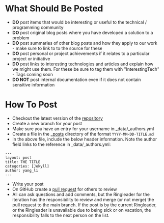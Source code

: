 What Should Be Posted
=====================
* **DO** post items that would be interesting or useful to the technical / programming community
* **DO** post original blog posts where you have developed a solution to a problem
* **DO** post summaries of other blog posts and how they apply to our work - make sure to link to to the source for these
* **DO** post personal or project achievements if it relates to a particular project or initiative
* **DO** post links to interesting technologies and articles and explain how we might use them. For these be sure to tag them with "InterestingTech" - Tags coming soon
* **DO NOT** post internal documentation even if it does not contain sensitive information


How To Post
===========
* Checkout the latest version of the [repository](https://github.com/emory-libraries/emory-libraries.github.io)
* Create a new branch for your post
* Make sure you have an entry for your username in _data/_authors.yml
* Create a file in the [_posts](_posts) directory of the format `YYYY-MM-DD-TITLE.md`
* In the above file, include the below header information. Note the author field links to the reference in _data/_authors.yml:
```
---
layout: post
title: THE TITLE
categories: [Jekyll]
author: yang_li
---
```
* Write your post
*  On GitHub create a [pull request](https://github.com/emory-libraries/emory-libraries.github.io/compare?expand=1) for others to review
*  All can ask questions and add comments, but the Ringleader for the iteration has the responsibility to review and merge (or not merge) the pull request to the main branch.  If the post is by the current Ringleader, or the Ringleader is unavailable due to being sick or on vacation, the responsibility falls to the next person on the list.
